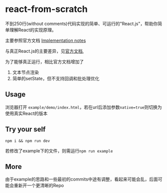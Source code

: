# react-from-scratch

不到250行(without comments)代码实现的简单、可运行的"React.js"，帮助你简单理解React的实现原理。

主要参照官方文档 [Implementation notes](https://facebook.github.io/react/contributing/implementation-notes.html)

与真正React.js的主要差异，见[官方文档](https://facebook.github.io/react/contributing/implementation-notes.html#what-we-left-out),

为了能够真正运行，相比官方文档增加了

1. 文本节点渲染
2. 简单的setState，但不支持回调和批处理优化

## Usage

浏览器打开 `example/demo/index.html`，若在url后添加参数`native=true`则切换为使用真实React的版本

## Try your self

`npm i && npm run dev`

若修改了example下的文件，则需运行`npm run example`

## More

由于example的思路和一些最初的commits中途有调整，看起来可能会乱，后面可能会重新开一个更清晰的Repo
